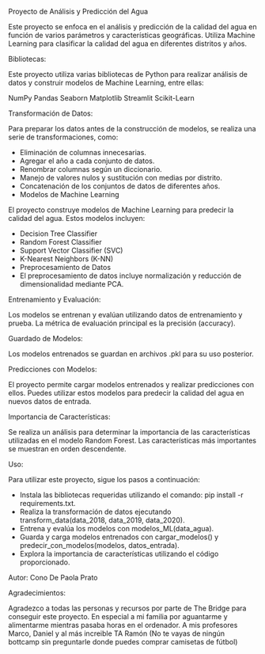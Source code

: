 Proyecto de Análisis y Predicción del Agua

Este proyecto se enfoca en el análisis y predicción de la calidad del agua en función de varios parámetros y características geográficas. Utiliza Machine Learning para clasificar la calidad del agua en diferentes distritos y años.

Bibliotecas:

Este proyecto utiliza varias bibliotecas de Python para realizar análisis de datos y construir modelos de Machine Learning, entre ellas:

NumPy
Pandas
Seaborn
Matplotlib
Streamlit
Scikit-Learn


Transformación de Datos:

Para preparar los datos antes de la construcción de modelos, se realiza una serie de transformaciones, como:

* Eliminación de columnas innecesarias.
* Agregar el año a cada conjunto de datos.
* Renombrar columnas según un diccionario.
* Manejo de valores nulos y sustitución con medias por distrito.
* Concatenación de los conjuntos de datos de diferentes años.
* Modelos de Machine Learning

El proyecto construye modelos de Machine Learning para predecir la calidad del agua. Estos modelos incluyen:

* Decision Tree Classifier
* Random Forest Classifier
* Support Vector Classifier (SVC)
* K-Nearest Neighbors (K-NN)
* Preprocesamiento de Datos
* El preprocesamiento de datos incluye normalización y reducción de dimensionalidad mediante PCA.

Entrenamiento y Evaluación:

Los modelos se entrenan y evalúan utilizando datos de entrenamiento y prueba. La métrica de evaluación principal es la precisión (accuracy).

Guardado de Modelos:

Los modelos entrenados se guardan en archivos .pkl para su uso posterior.

Predicciones con Modelos:

El proyecto permite cargar modelos entrenados y realizar predicciones con ellos. Puedes utilizar estos modelos para predecir la calidad del agua en nuevos datos de entrada.

Importancia de Características:

Se realiza un análisis para determinar la importancia de las características utilizadas en el modelo Random Forest. Las características más importantes se muestran en orden descendente.

Uso: 

Para utilizar este proyecto, sigue los pasos a continuación:

* Instala las bibliotecas requeridas utilizando el comando: pip install -r requirements.txt.
* Realiza la transformación de datos ejecutando transform_data(data_2018, data_2019, data_2020).
* Entrena y evalúa los modelos con modelos_ML(data_agua).
* Guarda y carga modelos entrenados con cargar_modelos() y predecir_con_modelos(modelos, datos_entrada).
* Explora la importancia de características utilizando el código proporcionado.


Autor: Cono De Paola Prato 

Agradecimientos:

Agradezco a todas las personas y recursos por parte de The Bridge para conseguir este proyecto. En especial a mi familia por aguantarme y alimentarme mientras pasaba horas en el ordenador. A mis profesores Marco, Daniel y al más increible TA Ramón (No te vayas de ningún bottcamp sin preguntarle donde puedes comprar camisetas de fútbol)

